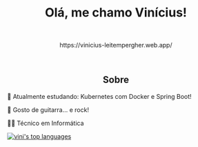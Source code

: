<h1 align='center'>Olá, me chamo Vinícius!</h1>

<br>
<p align='center'>https://vinicius-leitempergher.web.app/</p>
<br>

<h2 align='center'> Sobre </h2>

<p>🌱 Atualmente estudando: Kubernetes com Docker e Spring Boot!</p>
<p>🎸 Gosto de guitarra... e rock!</p>
<p>👨‍💻 Técnico em Informática</p>

  [![vini's top languages](https://github-readme-stats.vercel.app/api/top-langs/?username=viniciusleitempergher&theme=blue-green)](https://github.com/viniciusleitempergher/github-readme-stats)
